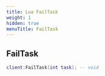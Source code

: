 ```yaml
---
title: Lua FailTask
weight: 1
hidden: true
menuTitle: FailTask
---
```

## FailTask
```lua
client:FailTask(int task); -- void
```